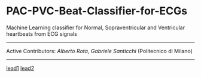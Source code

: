 # PAC-PVC-Beat-Classifier-for-ECGs
Machine Learning classifier for Normal, Sopraventricular and Ventricular heartbeats from ECG signals
***
Active Contributors: *Alberto Rota, Gabriele Santicchi* (Politecnico di Milano)
***
[lead1](https://github.com/alberto-rota/PAC-PVC-Beat-Classifier-for-ECGs/blob/main/lead1_example_img.png)
[lead2](https://github.com/alberto-rota/PAC-PVC-Beat-Classifier-for-ECGs/blob/main/lead2_example_img.png)
